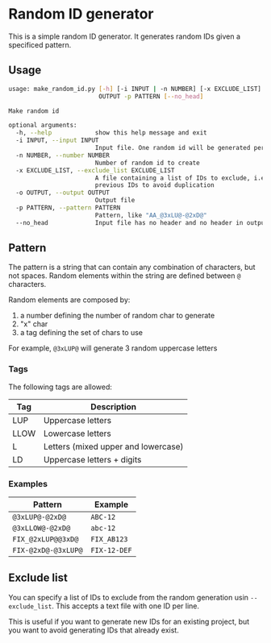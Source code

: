 # Random ID generator

This is a simple random ID generator. It generates random IDs given a specificed pattern.

## Usage

```bash
usage: make_random_id.py [-h] [-i INPUT | -n NUMBER] [-x EXCLUDE_LIST] -o
                         OUTPUT -p PATTERN [--no_head]

Make random id

optional arguments:
  -h, --help            show this help message and exit
  -i INPUT, --input INPUT
                        Input file. One random id will be generated per line
  -n NUMBER, --number NUMBER
                        Number of random id to create
  -x EXCLUDE_LIST, --exclude_list EXCLUDE_LIST
                        A file containing a list of IDs to exclude, i.e.
                        previous IDs to avoid duplication
  -o OUTPUT, --output OUTPUT
                        Output file
  -p PATTERN, --pattern PATTERN
                        Pattern, like "AA_@3xLU@-@2xD@"
  --no_head             Input file has no header and no header in output
```

## Pattern

The pattern is a string that can contain any combination of characters, but not spaces. Random elements within the string are defined between `@` characters.

Random elements are composed by:

1. a number defining the number of random char to generate
2. "x" char
3. a tag defining the set of chars to use

For example, `@3xLUP@` will generate 3 random uppercase letters

### Tags

The following tags are allowed:

| Tag | Description |
| --- | ----------- |
| LUP | Uppercase letters |
| LLOW | Lowercase letters |
| L | Letters (mixed upper and lowercase) |
| LD | Uppercase letters + digits |

### Examples

| Pattern | Example |
| ------- | ------- |
| `@3xLUP@-@2xD@` | `ABC-12` |
| `@3xLLOW@-@2xD@` | `abc-12` |
| `FIX_@2xLUP@@3xD@` | `FIX_AB123` |
| `FIX-@2xD@-@3xLUP@` | `FIX-12-DEF` |

## Exclude list

You can specify a list of IDs to exclude from the random generation usin `--exclude_list`. This accepts a text file with one ID per line.

This is useful if you want to generate new IDs for an existing project, but you want to avoid generating IDs that already exist.
